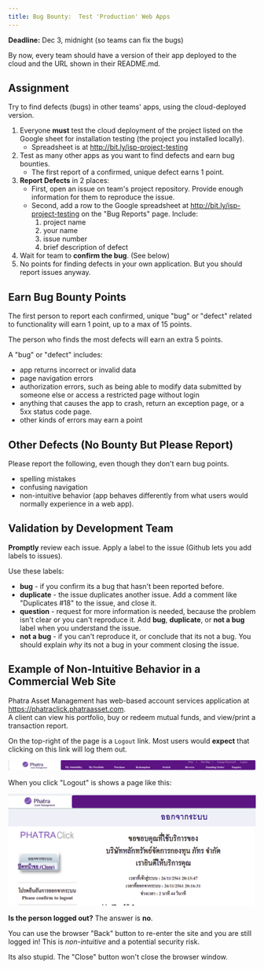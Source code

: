 ```yaml
---
title: Bug Bounty:  Test 'Production' Web Apps
---
```


**Deadline:** Dec 3, midnight (so teams can fix the bugs)

By now, every team should have a  version of their app
deployed to the cloud and the URL shown in their README.md.

## Assignment

Try to find defects (bugs) in other teams' apps, using the cloud-deployed version.

1. Everyone **must** test the cloud deployment of the project
listed on the Google sheet for installation testing (the project you installed locally).
    - Spreadsheet is at http://bit.ly/isp-project-testing
2. Test as many other apps as you want to find defects and earn bug bounties.
    - The first report of a confirmed, unique defect earns 1 point.
3. **Report Defects** in 2 places:
    - First, open an issue on team's project repository.
      Provide enough information for them to reproduce the issue.
    - Second, add a row to the Google spreadsheet at http://bit.ly/isp-project-testing on the "Bug Reports" page.  Include:
        1. project name
        2. your name
        3. issue number
        4. brief description of defect
4. Wait for team to **confirm the bug**.  (See below)
5. No points for finding defects in your own application. But you should report issues anyway.

## Earn Bug Bounty Points

The first person to report each confirmed, unique "bug" or "defect" related to functionality will earn 1 point, up to a max of 15 points.

The person who finds the most defects will earn an extra 5 points.

A "bug" or "defect" includes:

* app returns incorrect or invalid data
* page navigation errors
* authorization errors, such as being able to modify data submitted by someone else or access a restricted page without login
* anything that causes the app to crash, return an exception page, or a 5xx status code page.
* other kinds of errors may earn a point

## Other Defects (No Bounty But Please Report)

Please report the following, even though they don't earn bug points.

* spelling mistakes
* confusing navigation
* non-intuitive behavior (app behaves differently from what users would normally experience in a web app).  

## Validation by Development Team

**Promptly** review each issue. Apply a label to the issue (Github lets you add labels to issues).

Use these labels:

* **bug** - if you confirm its a bug that hasn't been reported before.
* **duplicate** - the issue duplicates another issue. Add a comment like "Duplicates #18" to the issue, and close it.
* **question** - request for more information is needed, because the problem isn't clear or you can't reproduce it.  Add **bug**, **duplicate**, or **not a bug** label when you understand the issue.
* **not a bug** - if you can't reproduce it, or conclude that its not a bug. You should explain *why* its not a bug in your comment closing the issue.


## Example of Non-Intuitive Behavior in a Commercial Web Site

Phatra Asset Management has web-based account services application at https://phatraclick.phatraasset.com.  
A client can view his portfolio, buy or redeem mutual funds, and view/print a transaction report.

On the top-right of the page is a `Logout` link.  Most users would **expect** that clicking on this link will log them out.

![Phatra Navigation Bar](/images/Phatra-Navbar.png)

When you click "Logout" is shows a page like this:

![Phatra Logout Screen](/images/PhatraLogoutScreen.png)

**Is the person logged out?**  The answer is **no**.

You can use the browser "Back" button to re-enter the site and you are still logged in!  This is *non-intuitive* and a potential security risk.

Its also stupid.  The "Close" button won't close the browser window.
